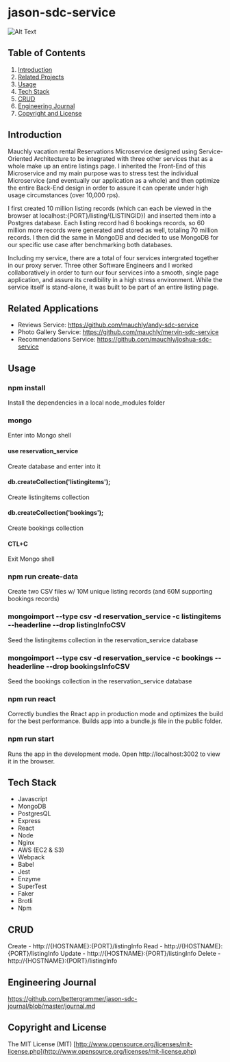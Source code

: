 # jason-sdc-service

![Alt Text](https://media.giphy.com/media/YocIBsoQydvahPJ2I3/giphy.gif)

## Table of Contents

1. [Introduction](#Introduction)
1. [Related Projects](#Related-Projects)
1. [Usage](#Usage)
1. [Tech Stack](#Tech-Stack)
1. [CRUD](#CRUD)
1. [Engineering Journal](#Engineering-Journal)
1. [Copyright and License](#Copyright-and-License)

## Introduction

Mauchly vacation rental Reservations Microservice designed using Service-Oriented Architecture to be integrated with three other services that as a whole make up an entire listings page. I inherited the Front-End of this Microservice and my main purpose was to stress test the individual Microservice (and eventually our application as a whole) and then optimize the entire Back-End design in order to assure it can operate under high usage circumstances (over 10,000 rps).

I first created 10 million listing records (which can each be viewed in the browser at localhost:{PORT}/listing/{LISTINGID}) and inserted them into a Postgres database. Each listing record had 6 bookings records, so 60 million more records were generated and stored as well, totaling 70 million records. I then did the same in MongoDB and decided to use MongoDB for our specific use case after benchmarking both databases.

Including my service, there are a total of four services intergrated together in our proxy server. Three other Software Engineers and I worked collaboratively in order to turn our four services into a smooth, single page application, and assure its credibility in a high stress environment. While the service itself is stand-alone, it was built to be part of an entire listing page.

## Related Applications

  - Reviews Service: https://github.com/mauchly/andy-sdc-service
  - Photo Gallery Service: https://github.com/mauchly/mervin-sdc-service
  - Recommendations Service: https://github.com/mauchly/joshua-sdc-service

## Usage

### npm install
  Install the dependencies in a local node_modules folder

### mongo
  Enter into Mongo shell

  #### use reservation_service
  Create database and enter into it

  #### db.createCollection('listingitems');
  Create listingitems collection

  #### db.createCollection('bookings');
  Create bookings collection

  #### CTL+C
  Exit Mongo shell

### npm run create-data
  Create two CSV files w/ 10M unique listing records (and 60M supporting bookings records)

### mongoimport --type csv -d reservation_service -c listingitems --headerline --drop listingInfoCSV
  Seed the listingitems collection in the reservation_service database

### mongoimport --type csv -d reservation_service -c bookings --headerline --drop bookingsInfoCSV
  Seed the bookings collection in the reservation_service database

### npm run react
  Correctly bundles the React app in production mode and optimizes the build for the best performance. Builds app into a bundle.js file in the public folder.

### npm run start
  Runs the app in the development mode.
  Open http://localhost:3002 to view it in the browser.

## Tech Stack

- Javascript
- MongoDB
- PostgresQL
- Express
- React
- Node
- Nginx
- AWS (EC2 & S3)
- Webpack
- Babel
- Jest
- Enzyme
- SuperTest
- Faker
- Brotli
- Npm

## CRUD

Create - http://{HOSTNAME}:{PORT}/listingInfo
Read - http://{HOSTNAME}:{PORT}/listingInfo
Update - http://{HOSTNAME}:{PORT}/listingInfo
Delete - http://{HOSTNAME}:{PORT}/listingInfo

## Engineering Journal

https://github.com/bettergrammer/jason-sdc-journal/blob/master/journal.md

## Copyright and License
The MIT License (MIT) [http://www.opensource.org/licenses/mit-license.php](http://www.opensource.org/licenses/mit-license.php)
